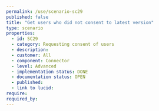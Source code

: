 ```yaml
---
permalink: /use/scenario-sc29
published: false
title: "Get users who did not consent to latest version"
type: scenario
properties:
  - id: SC29
  - category: Requesting consent of users
  - description:
  - customer: All
  - component: Connector
  - level: Advanced
  - implementation status: DONE
  - documentation status: OPEN
  - published:
  - link to lucid:
require:
required_by:
---
```

